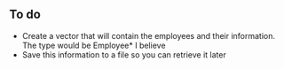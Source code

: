 ## To do

* Create a vector that will contain the employees and their information. The type would be Employee* I believe
* Save this information to a file so you can retrieve it later